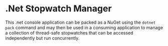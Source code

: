 # .Net Stopwatch Manager

This .net console application can be packed as a NuGet using the `dotnet pack` command and
may then be used in a consuming application to manage a collection of thread-safe stopwatches
that can be accessed independently but run concurrently.

